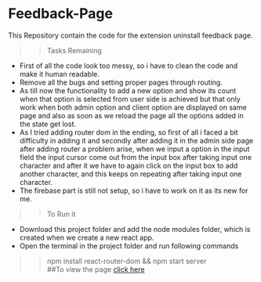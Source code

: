 # Feedback-Page
This Repository contain the code for the extension uninstall feedback page.
>> Tasks Remaining
  - First of all the code look too messy, so i have to clean the code and make it human readable.
  - Remove all the bugs and setting proper pages through routing.
  - As till now the functionality to add a new option and show its count when that option is selected from user side is achieved but that only work when both
    admin option and client option are displayed on same page and also as soon as we reload the page all the options added in the state get lost.
  - As I tried adding router dom in the ending, so first of all i faced a bit difficulty in adding it and secondly after adding it in the admin side page after
    adding router a problem arise, when we input a option in the input field the input cursor come out from the input box after taking input one character and
    after it we have to again click on the input box to add another character, and this keeps on repeating after taking input one character.
  - The firebase part is still not setup, so i have to work on it as its new for me.
  
>> To Run it
  - Download this project folder and add the node modules folder, which is created when we create a new react app.
  - Open the terminal in the project folder and run following commands
  >> npm install react-router-dom && npm start server
  <br>##To view the page [click here](https://feedback-project-ec50c.web.app/)
